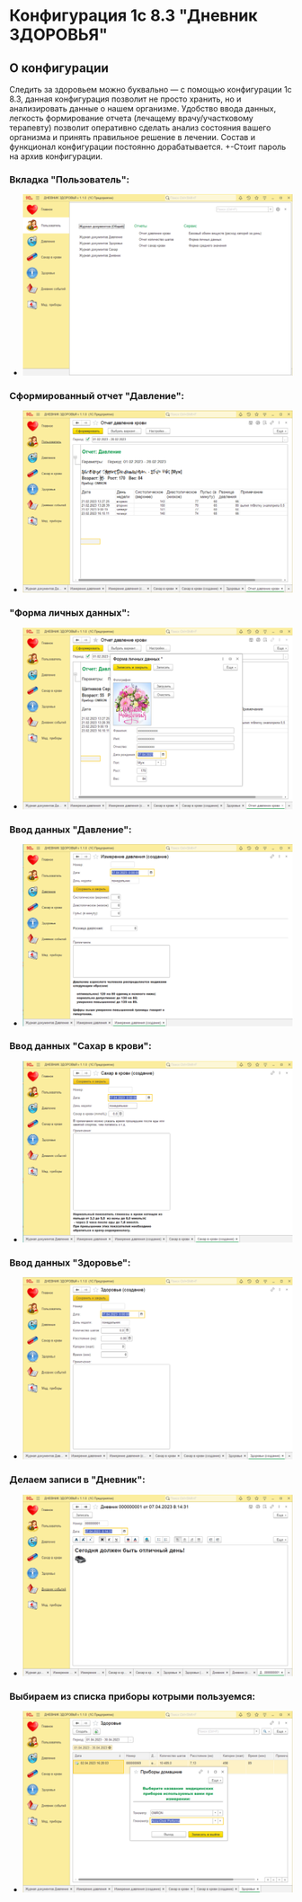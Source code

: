 # Конфигурация 1с 8.3 "Дневник ЗДОРОВЬЯ"
##  О конфигурации

Следить за здоровьем можно буквально — с помощью конфигурации 1с 8.3,
данная конфигурация позволит не просто хранить, но и анализировать данные о нашем организме.
Удобство ввода данных, легкость формирование отчета (лечащему врачу/участковому терапевту)
позволит оперативно сделать анализ состояния вашего организма и принять правильное решение в лечении.
Состав и функционал конфигурации постоянно дорабатывается.
+-Стоит пароль на архив конфигурации. 


### Вкладка "Пользователь":
+ ![Вид игры](/images/1.png)

### Сформированный отчет "Давление":
+ ![Одна из задач](/images/01.png)

### "Форма личных данных":
+ ![Одна из задач](/images/2.png)

### Ввод данных "Давление":
+ ![Одна из задач](/images/3.png)

### Ввод данных "Сахар в крови":
+ ![Одна из задач](/images/4.png)

### Ввод данных "Здоровье":
+ ![Одна из задач](/images/5.png)

### Делаем записи в "Дневник":
+ ![Одна из задач](/images/6.png)

### Выбираем из списка приборы котрыми пользуемся:
+ ![Одна из задач](/images/7.png)


